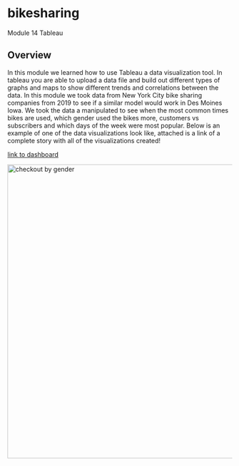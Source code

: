 # bikesharing
Module 14 Tableau


## Overview 

In this module we learned how to use Tableau a data visualization tool. In tableau you are able to upload a data file and build out different types of graphs and maps to show different trends and correlations between the data. In this module we took data from New York City bike sharing companies from 2019 to see if a similar model would work in Des Moines Iowa. We took the data a manipulated to see when the most common times bikes are used, which gender used the bikes more, customers vs subscribers and which days of the week were most popular. Below is an example of one of the data visualizations look like, attached is a link of a complete story with all of the visualizations created!  


[link to dashboard](https://public.tableau.com/app/profile/lexie.walla/viz/Module14Challenge-NYCBikeSharing/NYCCitiBikeData?publish=yes "link to dashboard")


<img width="660" alt="checkout by gender" src="https://user-images.githubusercontent.com/45208773/143615735-07e21597-3d50-4cf6-80f6-2892f3f511ae.png">
